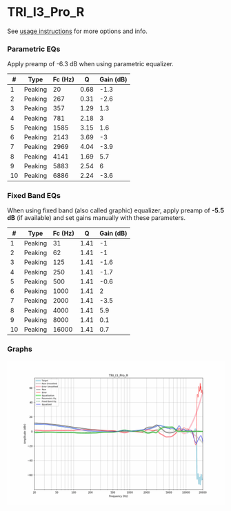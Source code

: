 # TRI_I3_Pro_R
See [usage instructions](https://github.com/jaakkopasanen/AutoEq#usage) for more options and info.

### Parametric EQs
Apply preamp of -6.3 dB when using parametric equalizer.

|   # | Type    |   Fc (Hz) |    Q |   Gain (dB) |
|-----|---------|-----------|------|-------------|
|   1 | Peaking |        20 | 0.68 |        -1.3 |
|   2 | Peaking |       267 | 0.31 |        -2.6 |
|   3 | Peaking |       357 | 1.29 |         1.3 |
|   4 | Peaking |       781 | 2.18 |         3   |
|   5 | Peaking |      1585 | 3.15 |         1.6 |
|   6 | Peaking |      2143 | 3.69 |        -3   |
|   7 | Peaking |      2969 | 4.04 |        -3.9 |
|   8 | Peaking |      4141 | 1.69 |         5.7 |
|   9 | Peaking |      5883 | 2.54 |         6   |
|  10 | Peaking |      6886 | 2.24 |        -3.6 |

### Fixed Band EQs
When using fixed band (also called graphic) equalizer, apply preamp of **-5.5 dB** (if available) and set gains manually with these parameters.

|   # | Type    |   Fc (Hz) |    Q |   Gain (dB) |
|-----|---------|-----------|------|-------------|
|   1 | Peaking |        31 | 1.41 |        -1   |
|   2 | Peaking |        62 | 1.41 |        -1   |
|   3 | Peaking |       125 | 1.41 |        -1.6 |
|   4 | Peaking |       250 | 1.41 |        -1.7 |
|   5 | Peaking |       500 | 1.41 |        -0.6 |
|   6 | Peaking |      1000 | 1.41 |         2   |
|   7 | Peaking |      2000 | 1.41 |        -3.5 |
|   8 | Peaking |      4000 | 1.41 |         5.9 |
|   9 | Peaking |      8000 | 1.41 |         0.1 |
|  10 | Peaking |     16000 | 1.41 |         0.7 |

### Graphs
![](./TRI_I3_Pro_R.png)
